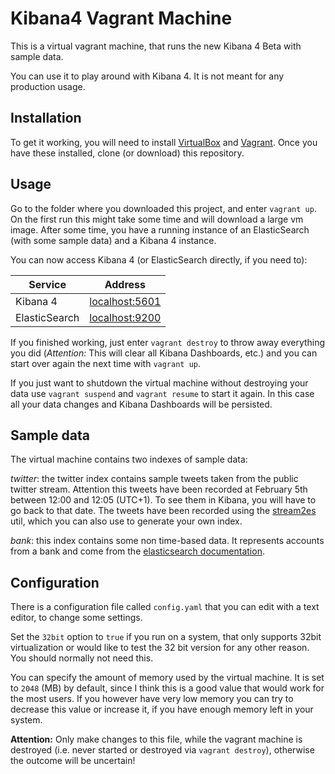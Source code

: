 Kibana4 Vagrant Machine
=======================

This is a virtual vagrant machine, that runs the new Kibana 4 Beta with sample data.

You can use it to play around with Kibana 4. It is not meant for any production usage.

Installation
------------

To get it working, you will need to install [VirtualBox](https://www.virtualbox.org/wiki/Downloads)
and [Vagrant](https://www.vagrantup.com). Once you have these installed, clone
(or download) this repository.

Usage
-----

Go to the folder where you downloaded this project, and enter `vagrant up`.
On the first run this might take some time and will download a large vm image.
After some time, you have a running instance of an ElasticSearch (with some
sample data) and a Kibana 4 instance.

You can now access Kibana 4 (or ElasticSearch directly, if you need to):

| Service       | Address                                 |
|---------------|-----------------------------------------|
| Kibana 4      | [localhost:5601](http://localhost:5601) |
| ElasticSearch | [localhost:9200](http://localhost:9200) |

If you finished working, just enter `vagrant destroy` to throw away everything you
did (*Attention:* This will clear all Kibana Dashboards, etc.) and you can start over again
the next time with `vagrant up`.

If you just want to shutdown the virtual machine without destroying your
data use `vagrant suspend` and `vagrant resume` to start it again. In this
case all your data changes and Kibana Dashboards will be persisted.

Sample data
-----------

The virtual machine contains two indexes of sample data:

*twitter*: the twitter index contains sample tweets taken from the public twitter stream.
Attention this tweets have been recorded at February 5th between 12:00 and 12:05 (UTC+1).
To see them in Kibana, you will have to go back to that date. The tweets have been recorded
using the [stream2es](https://github.com/elasticsearch/stream2es) util, which you can also use
to generate your own index.

*bank*: this index contains some non time-based data. It represents accounts from a bank
and come from the [elasticsearch documentation](http://www.elasticsearch.org/guide/en/elasticsearch/reference/current/_exploring_your_data.html).

Configuration
-------------

There is a configuration file called `config.yaml` that you can edit with a text editor, to change
some settings.

Set the `32bit` option to `true` if you run on a system, that only supports 32bit virtualization or
would like to test the 32 bit version for any other reason. You should normally not need this.

You can specify the amount of memory used by the virtual machine. It is set to `2048` (MB) by default,
since I think this is a good value that would work for the most users. If you however have very low memory
you can try to decrease this value or increase it, if you have enough memory left in your system.

**Attention:** Only make changes to this file, while the vagrant machine is destroyed (i.e. never started or
destroyed via `vagrant destroy`), otherwise the outcome will be uncertain!